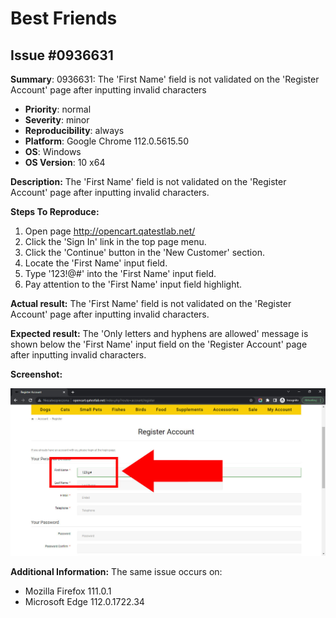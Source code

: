 # Best Friends

## Issue #0936631

**Summary**: 0936631: The 'First Name' field is not validated on the 'Register Account' page after inputting invalid characters

- **Priority**: normal
- **Severity**: minor
- **Reproducibility**: always
- **Platform**: Google Chrome 112.0.5615.50
- **OS**: Windows
- **OS Version**: 10 x64

**Description:** The 'First Name' field is not validated on the 'Register Account' page after inputting invalid characters.

**Steps To Reproduce:**

1. Open page http://opencart.qatestlab.net/
2. Click the 'Sign In' link in the top page menu.
3. Click the 'Continue' button in the 'New Customer' section.
4. Locate the 'First Name' input field.
5. Type '123!@#' into the 'First Name' input field.
6. Pay attention to the 'First Name' input field highlight.

**Actual result:** The 'First Name' field is not validated on the 'Register Account' page after inputting invalid characters.

**Expected result:** The 'Only letters and hyphens are allowed' message is shown below the 'First Name' input field on the 'Register Account' page after inputting invalid characters.

**Screenshot:**

![0936631](0936631.jpg)

**Additional Information:** The same issue occurs on:

- Mozilla Firefox 111.0.1
- Microsoft Edge 112.0.1722.34
